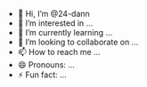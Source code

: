 - 👋 Hi, I’m @24-dann
- 👀 I’m interested in ...
- 🌱 I’m currently learning ...
- 💞️ I’m looking to collaborate on ...
- 📫 How to reach me ...
- 😄 Pronouns: ...
- ⚡ Fun fact: ...

<!---
24-dann/24-dann is a ✨ special ✨ repository because its `README.md` (this file) appears on your GitHub profile.
You can click the Preview link to take a look at your changes.
--->
